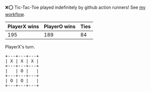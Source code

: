 :x::o: Tic-Tac-Toe played indefinitely by github action runners! See [my workflow](.github/workflows/play.yaml).

|PlayerX wins|PlayerO wins|Ties|
|-|-|-|
|195|189|84|

PlayerX's turn.

<pre>
+---+---+---+
| X | X | X |
+---+---+---+
|   | O |   |
+---+---+---+
| O | O |   |
+---+---+---+
</pre>